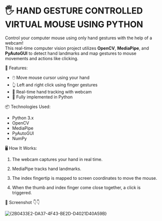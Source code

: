 # 🖐️ HAND GESTURE CONTROLLED VIRTUAL MOUSE USING PYTHON

Control your computer mouse using only hand gestures with the help of a webcam!  
This real-time computer vision project utilizes **OpenCV**, **MediaPipe**, and **PyAutoGUI** to detect hand landmarks and map gestures to mouse movements and actions like clicking.



🚀 Features:

- 🖱️ Move mouse cursor using your hand
- 👆 Left and right click using finger gestures
- 🧠 Real-time hand tracking with webcam
- 🔧 Fully implemented in Python



📦 Technologies Used:

- Python 3.x
- OpenCV
- MediaPipe
- PyAutoGUI
- NumPy

🖥️ How It Works:

1. The webcam captures your hand in real time.

2. MediaPipe tracks hand landmarks.
   
3. The index fingertip is mapped to screen coordinates to move the mouse.

4. When the thumb and index finger come close together, a click is triggered.

📸 Screenshot 👇👇

![{2B0433E2-DA37-4F43-BE2D-D4021D40A59B}](https://github.com/user-attachments/assets/d93f3602-064f-4a96-9d9e-f74fa838c400)


